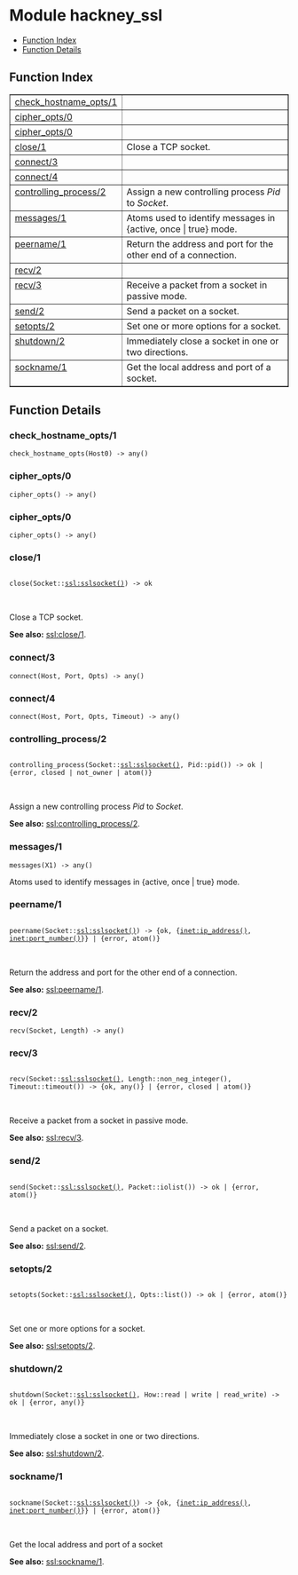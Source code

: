 

# Module hackney_ssl #
* [Function Index](#index)
* [Function Details](#functions)

<a name="index"></a>

## Function Index ##


<table width="100%" border="1" cellspacing="0" cellpadding="2" summary="function index"><tr><td valign="top"><a href="#check_hostname_opts-1">check_hostname_opts/1</a></td><td></td></tr><tr><td valign="top"><a href="#cipher_opts-0">cipher_opts/0</a></td><td></td></tr><tr><td valign="top"><a href="#cipher_opts-0">cipher_opts/0</a></td><td></td></tr><tr><td valign="top"><a href="#close-1">close/1</a></td><td>Close a TCP socket.</td></tr><tr><td valign="top"><a href="#connect-3">connect/3</a></td><td></td></tr><tr><td valign="top"><a href="#connect-4">connect/4</a></td><td></td></tr><tr><td valign="top"><a href="#controlling_process-2">controlling_process/2</a></td><td>Assign a new controlling process <em>Pid</em> to <em>Socket</em>.</td></tr><tr><td valign="top"><a href="#messages-1">messages/1</a></td><td>Atoms used to identify messages in {active, once | true} mode.</td></tr><tr><td valign="top"><a href="#peername-1">peername/1</a></td><td>Return the address and port for the other end of a connection.</td></tr><tr><td valign="top"><a href="#recv-2">recv/2</a></td><td></td></tr><tr><td valign="top"><a href="#recv-3">recv/3</a></td><td>Receive a packet from a socket in passive mode.</td></tr><tr><td valign="top"><a href="#send-2">send/2</a></td><td>Send a packet on a socket.</td></tr><tr><td valign="top"><a href="#setopts-2">setopts/2</a></td><td>Set one or more options for a socket.</td></tr><tr><td valign="top"><a href="#shutdown-2">shutdown/2</a></td><td>Immediately close a socket in one or two directions.</td></tr><tr><td valign="top"><a href="#sockname-1">sockname/1</a></td><td>Get the local address and port of a socket.</td></tr></table>


<a name="functions"></a>

## Function Details ##

<a name="check_hostname_opts-1"></a>

### check_hostname_opts/1 ###

`check_hostname_opts(Host0) -> any()`

<a name="cipher_opts-0"></a>

### cipher_opts/0 ###

`cipher_opts() -> any()`

<a name="cipher_opts-0"></a>

### cipher_opts/0 ###

`cipher_opts() -> any()`

<a name="close-1"></a>

### close/1 ###

<pre><code>
close(Socket::<a href="ssl.md#type-sslsocket">ssl:sslsocket()</a>) -&gt; ok
</code></pre>
<br />

Close a TCP socket.

__See also:__ [ssl:close/1](ssl.md#close-1).

<a name="connect-3"></a>

### connect/3 ###

`connect(Host, Port, Opts) -> any()`

<a name="connect-4"></a>

### connect/4 ###

`connect(Host, Port, Opts, Timeout) -> any()`

<a name="controlling_process-2"></a>

### controlling_process/2 ###

<pre><code>
controlling_process(Socket::<a href="ssl.md#type-sslsocket">ssl:sslsocket()</a>, Pid::pid()) -&gt; ok | {error, closed | not_owner | atom()}
</code></pre>
<br />

Assign a new controlling process _Pid_ to _Socket_.

__See also:__ [ssl:controlling_process/2](ssl.md#controlling_process-2).

<a name="messages-1"></a>

### messages/1 ###

`messages(X1) -> any()`

Atoms used to identify messages in {active, once | true} mode.

<a name="peername-1"></a>

### peername/1 ###

<pre><code>
peername(Socket::<a href="ssl.md#type-sslsocket">ssl:sslsocket()</a>) -&gt; {ok, {<a href="inet.md#type-ip_address">inet:ip_address()</a>, <a href="inet.md#type-port_number">inet:port_number()</a>}} | {error, atom()}
</code></pre>
<br />

Return the address and port for the other end of a connection.

__See also:__ [ssl:peername/1](ssl.md#peername-1).

<a name="recv-2"></a>

### recv/2 ###

`recv(Socket, Length) -> any()`

<a name="recv-3"></a>

### recv/3 ###

<pre><code>
recv(Socket::<a href="ssl.md#type-sslsocket">ssl:sslsocket()</a>, Length::non_neg_integer(), Timeout::timeout()) -&gt; {ok, any()} | {error, closed | atom()}
</code></pre>
<br />

Receive a packet from a socket in passive mode.

__See also:__ [ssl:recv/3](ssl.md#recv-3).

<a name="send-2"></a>

### send/2 ###

<pre><code>
send(Socket::<a href="ssl.md#type-sslsocket">ssl:sslsocket()</a>, Packet::iolist()) -&gt; ok | {error, atom()}
</code></pre>
<br />

Send a packet on a socket.

__See also:__ [ssl:send/2](ssl.md#send-2).

<a name="setopts-2"></a>

### setopts/2 ###

<pre><code>
setopts(Socket::<a href="ssl.md#type-sslsocket">ssl:sslsocket()</a>, Opts::list()) -&gt; ok | {error, atom()}
</code></pre>
<br />

Set one or more options for a socket.

__See also:__ [ssl:setopts/2](ssl.md#setopts-2).

<a name="shutdown-2"></a>

### shutdown/2 ###

<pre><code>
shutdown(Socket::<a href="ssl.md#type-sslsocket">ssl:sslsocket()</a>, How::read | write | read_write) -&gt; ok | {error, any()}
</code></pre>
<br />

Immediately close a socket in one or two directions.

__See also:__ [ssl:shutdown/2](ssl.md#shutdown-2).

<a name="sockname-1"></a>

### sockname/1 ###

<pre><code>
sockname(Socket::<a href="ssl.md#type-sslsocket">ssl:sslsocket()</a>) -&gt; {ok, {<a href="inet.md#type-ip_address">inet:ip_address()</a>, <a href="inet.md#type-port_number">inet:port_number()</a>}} | {error, atom()}
</code></pre>
<br />

Get the local address and port of a socket

__See also:__ [ssl:sockname/1](ssl.md#sockname-1).

